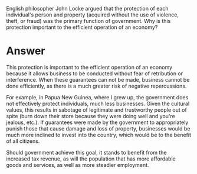 English philosopher John Locke argued that the protection of each
individual's person and property (acquired without the use of violence,
theft, or fraud) was the primary function of government. Why is this
protection important to the efficient operation of an economy?

# Answer

This protection is important to the efficient operation of an economy
because it allows business to be conducted without fear of retribution
or interference. When these guarantees can not be made, business cannot
be done efficiently, as there is a much greater risk of negative
repercussions.

For example, in Papua New Guinea, where I grew up, the government does
not effectively protect individuals, much less businesses. Given the
cultural values, this results in sabotage of legitimate and trustworthy
people out of spite (burn down their store because they were doing well
and you're jealous, etc.). If guarantees were made by the government to
appropriately punish those that cause damage and loss of property,
businesses would be much more inclined to invest into the country, which
would be to the benefit of all citizens.

Should government achieve this goal, it stands to benefit from the
increased tax revenue, as will the population that has more affordable
goods and services, as well as more steadier employment.
